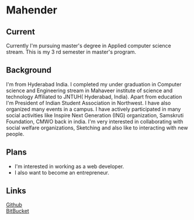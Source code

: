 # Mahender
## Current
Currently I'm pursuing master's degree in Applied computer science stream. This is my 3 rd semester in master's program. 
## Background
I'm from Hyderabad India. I completed my under graduation in Computer science and Engineering stream in Mahaveer institute of science and technology Affiliated to JNTUH( Hyderabad, India). Apart from education I'm President of Indian Student Association in Northwest. I have also organized many events in a campus. I have actively participated in many social activities like Inspire Next Generation (ING) organization, Samskruti Foundation, CMWO back in india. I'm very interested in collaborating with social welfare organizations, Sketching and also like to interacting with new people.

## Plans
- I'm interested in working as a web developer.
- I also want to become an entrepreneur.

## Links
[Github](https://github.com/Mahender1166)
<br>
[BitBucket](https://bitbucket.org/Mahender1414/)
